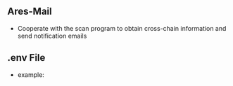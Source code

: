 ## Ares-Mail
* Cooperate with the scan program to obtain cross-chain information and send notification emails

## .env File
* example: 
```

```